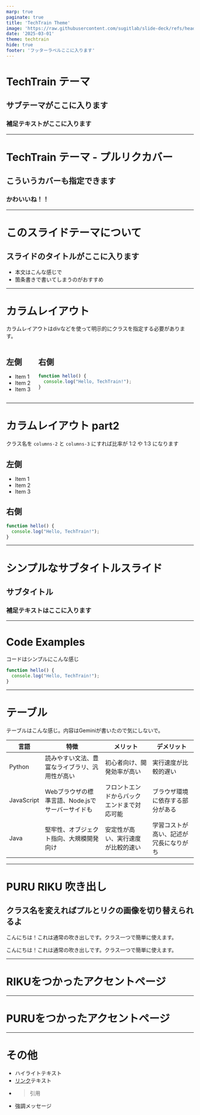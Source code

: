 ```yaml
---
marp: true
paginate: true
title: 'TechTrain Theme'
image: 'https://raw.githubusercontent.com/sugitlab/slide-deck/refs/heads/main/slides/ogps/techtrain-theme.png'
date: '2025-03-01'
theme: techtrain
hide: true
footer: 'フッターラベルここに入ります'
---
```


<!-- _class: title -->

# TechTrain テーマ
## サブテーマがここに入ります
### 補足テキストがここに入ります

---

<!-- _class: title-pururiku -->

# TechTrain テーマ - プルリクカバー
## こういうカバーも指定できます
### かわいいね！！

---

# このスライドテーマについて
## スライドのタイトルがここに入ります

- 本文はこんな感じで
- 箇条書きで書いてしまうのがおすすめ

---

# カラムレイアウト

カラムレイアウトはdivなどを使って明示的にクラスを指定する必要があります。

<div class="columns">
<div>

## 左側
- Item 1
- Item 2
- Item 3

</div>
<div>

## 右側
```javascript
function hello() {
  console.log("Hello, TechTrain!");
}
```

</div>
</div>

---

# カラムレイアウト part2

クラス名を `columns-2` と `columns-3` にすれば比率が 1:2 や 1:3 になります

<div class="columns-3">
<div>

## 左側
- Item 1
- Item 2
- Item 3

</div>
<div>

## 右側
```javascript
function hello() {
  console.log("Hello, TechTrain!");
}
```

</div>
</div>

---

<!-- _class: subtitle -->

# シンプルなサブタイトルスライド
## サブタイトル
### 補足テキストはここに入ります

---

# Code Examples

コードはシンプルにこんな感じ

```javascript
function hello() {
  console.log("Hello, TechTrain!");
}
```

---

# テーブル

テーブルはこんな感じ。内容はGeminiが書いたので気にしないで。

| 言語     | 特徴                                   | メリット                         | デメリット                         |
| -------- | -------------------------------------- | -------------------------------- | --------------------------------- |
| Python   | 読みやすい文法、豊富なライブラリ、汎用性が高い | 初心者向け、開発効率が高い           | 実行速度が比較的遅い               |
| JavaScript | Webブラウザの標準言語、Node.jsでサーバーサイドも | フロントエンドからバックエンドまで対応可能 | ブラウザ環境に依存する部分がある       |
| Java     | 堅牢性、オブジェクト指向、大規模開発向け     | 安定性が高い、実行速度が比較的速い     | 学習コストが高い、記述が冗長になりがち |


---

# PURU RIKU 吹き出し

## クラス名を変えればプルとリクの画像を切り替えられるよ

<div class="puru-bubble smile">
<p>こんにちは！これは通常の吹き出しです。クラス一つで簡単に使えます。</p>
</div>

<div class="riku-bubble surprised">
<p>こんにちは！これは通常の吹き出しです。クラス一つで簡単に使えます。</p>
</div>


---

<!-- _class: accent riku stand -->
# RIKUをつかったアクセントページ

---

<!-- _class: accent puru salute -->
# PURUをつかったアクセントページ

---

# その他

- <span class="highlight">ハイライト</span>テキスト
- [リンク](./)テキスト
- > 引用
- <p class="message">強調メッセージ</p>
